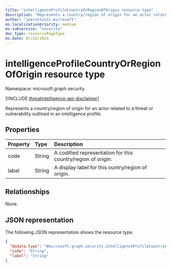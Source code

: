 ```yaml
---
title: "intelligenceProfileCountryOrRegionOfOrigin resource type"
description: "Represents a country/region of origin for an actor related to a threat or vulnerability outlined in an intelligence profile."
author: "joerattazzi-microsoft"
ms.localizationpriority: medium
ms.subservice: "security"
doc_type: resourcePageType
ms.date: 07/22/2024
---
```


# intelligenceProfileCountryOrRegionOfOrigin resource type

Namespace: microsoft.graph.security

[!INCLUDE [threatintelligence-api-disclaimer](../../includes/threatintelligence-api-disclaimer.md)]

Represents a country/region of origin for an actor related to a threat or vulnerability outlined in an intelligence profile.

## Properties

| Property | Type   | Description                                                  |
| :------- | :----- | :----------------------------------------------------------- |
| code     | String | A codified representation for this country/region of origin. |
| label    | String | A display label for this ountry/region of origin.            |

## Relationships

None.

## JSON representation

The following JSON representation shows the resource type.

<!-- {
  "blockType": "resource",
  "@odata.type": "microsoft.graph.security.intelligenceProfileCountryOrRegionOfOrigin"
}
-->

```json
{
  "@odata.type": "#microsoft.graph.security.intelligenceProfileCountryOrRegionOfOrigin",
  "code": "String",
  "label": "String"
}
```
